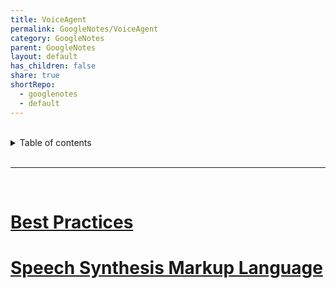 ```yaml
---
title: VoiceAgent
permalink: GoogleNotes/VoiceAgent
category: GoogleNotes
parent: GoogleNotes
layout: default
has_children: false
share: true
shortRepo:
  - googlenotes
  - default
---
```


<br/>              
    
<details markdown="block">                    
<summary>                    
Table of contents                    
</summary>                    
{: .text-delta }                    
1. TOC                    
{:toc}                    
</details>                    
    
<br/>                    
    
***                    
    
<br/>    
    
# [Best Practices](https://cloud.google.com/dialogflow/cx/docs/concept/voice-agent-design)    
    
# [Speech Synthesis Markup Language](https://cloud.google.com/text-to-speech/docs/ssml)
